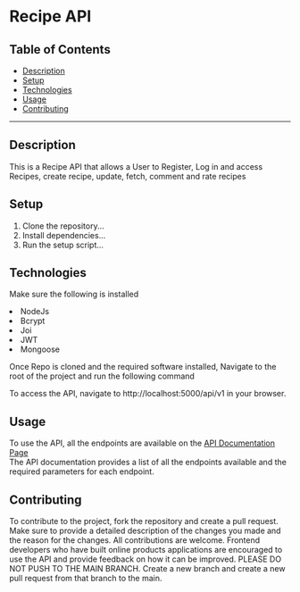 <h1>Recipe API</h1>

## Table of Contents

- [Description](#description)
- [Setup](#setup)
- [Technologies](#technologies)
- [Usage](#usage)
- [Contributing](#contributing)
---

<h2>Description</h2>
This is a Recipe API that allows a User to Register, Log in and access Recipes, create recipe, update, fetch, comment and rate recipes

## Setup
1. Clone the repository...
2. Install dependencies...
3. Run the setup script...

## Technologies
Make sure the following is installed
<li>NodeJs</li>
<li>Bcrypt</li>
<li>Joi</li>
<li>JWT</li>
<li>Mongoose</li>


Once Repo is cloned and the required software installed, Navigate to the root of the project and run the following command

To access the API, navigate to http://localhost:5000/api/v1 in your browser.

<h2>Usage</h2>
To use the API, all the endpoints are available on the <a href="https://documenter.getpostman.com/view/14657312/2sAYkErL59" target="_blank">API Documentation Page</a> <br>
The API documentation provides a list of all the endpoints available and the required parameters for each endpoint.

<h2>Contributing</h2>
To contribute to the project, fork the repository and create a pull request. Make sure to provide a detailed description of the changes you made and the reason for the changes. All contributions are welcome. Frontend developers who have built online products applications are encouraged to use the API and provide feedback on how it can be improved. 
PLEASE DO NOT PUSH TO THE MAIN BRANCH. Create a new branch and create a new pull request from that branch to the main.






